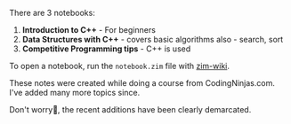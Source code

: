 There are 3 notebooks:
1. **Introduction to C++** - For beginners
2. **Data Structures with C++** - covers basic algorithms also - search, sort
3. **Competitive Programming tips** - C++ is used

To open a notebook, run the `notebook.zim` file with [zim-wiki](https://zim-wiki.org/).

These notes were created while doing a course from CodingNinjas.com.
I've added many more topics since.

Don't worry🤗️, the recent additions have been clearly demarcated.
